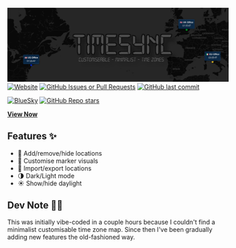 ![TimeSync Logo](title.png)
[![Website](https://img.shields.io/website?url=https%3A%2F%2Fmattravenhall.github.io%2FTimeSync%2F)](https://mattravenhall.github.io/TimeSync/) [![GitHub Issues or Pull Requests](https://img.shields.io/github/issues/mattravenhall/TimeSync)](https://github.com/mattravenhall/TimeSync/issues) [![GitHub last commit](https://img.shields.io/github/last-commit/mattravenhall/TimeSync)](https://github.com/mattravenhall/TimeSync/commits/main/)

[![BlueSky](https://img.shields.io/badge/bluesky-Follow-blue?logo=bluesky)](https://bsky.app/profile/mattravenhall.bsky.social) [![GitHub Repo stars](https://img.shields.io/github/stars/mattravenhall/TimeSync)]()

[**View Now**](https://mattravenhall.github.io/TimeSync/)

## Features ✨
- 📍 Add/remove/hide locations
- 🎨 Customise marker visuals
- 💾 Import/export locations
- 🌗 Dark/Light mode
- ☀️ Show/hide daylight

## Dev Note 🧑‍💻
This was initially vibe-coded in a couple hours because I couldn't find a minimalist customisable time zone map. Since then I've been gradually adding new features the old-fashioned way.
